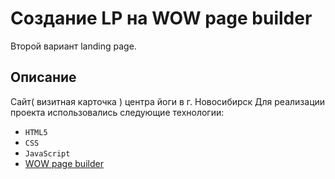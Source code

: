 # Создание LP на WOW page builder
Второй вариант landing page.

## Описание
Сайт( визитная карточка ) центра йоги в г. Новосибирск
Для реализации проекта использовались следующие технологии:

* ``HTML5``
* ``CSS``
* ``JavaScript``
*  [WOW page builder](http://xpeedstudio.com/html/wow/demo/)
